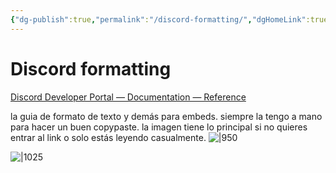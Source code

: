 ```yaml
---
{"dg-publish":true,"permalink":"/discord-formatting/","dgHomeLink":true,"dgPassFrontmatter":false,"dgShowBacklinks":true,"dgShowLocalGraph":true,"dgShowInlineTitle":true}
---
```



# Discord formatting

[Discord Developer Portal — Documentation — Reference](https://discord.com/developers/docs/reference#message-formatting)

la guia de formato de texto y demás para embeds. siempre la tengo a mano para hacer un buen copypaste. la imagen tiene lo principal si no quieres entrar al link o solo estás leyendo casualmente.
	![|950](https://i.imgur.com/z8LMRBC.png)

![|1025](https://i.imgur.com/pmZdKFd.png)

